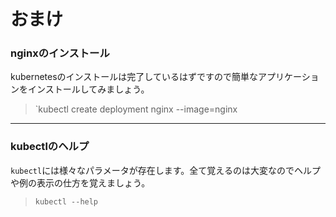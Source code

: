 # おまけ
### nginxのインストール
kubernetesのインストールは完了しているはずですので簡単なアプリケーションをインストールしてみましょう。

> `kubectl create deployment nginx --image=nginx
---
### kubectlのヘルプ
`kubectl`には様々なパラメータが存在します。全て覚えるのは大変なのでヘルプや例の表示の仕方を覚えましょう。
> `kubectl --help`
